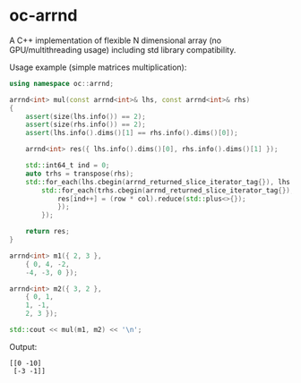 # oc-arrnd

A C++ implementation of flexible N dimensional array (no GPU/multithreading usage) including std library compatibility.

Usage example (simple matrices multiplication):

```cpp
using namespace oc::arrnd;

arrnd<int> mul(const arrnd<int>& lhs, const arrnd<int>& rhs)
{
    assert(size(lhs.info()) == 2);
    assert(size(rhs.info()) == 2);
    assert(lhs.info().dims()[1] == rhs.info().dims()[0]);

    arrnd<int> res({ lhs.info().dims()[0], rhs.info().dims()[1] });

    std::int64_t ind = 0;
    auto trhs = transpose(rhs);
    std::for_each(lhs.cbegin(arrnd_returned_slice_iterator_tag{}), lhs.cend(arrnd_returned_slice_iterator_tag{}), [&](const auto& row) {
        std::for_each(trhs.cbegin(arrnd_returned_slice_iterator_tag{}), trhs.cend(arrnd_returned_slice_iterator_tag{}), [&](const auto& col) {
            res[ind++] = (row * col).reduce(std::plus<>{});
            });
        });

    return res;
}

arrnd<int> m1({ 2, 3 },
    { 0, 4, -2,
    -4, -3, 0 });

arrnd<int> m2({ 3, 2 },
    { 0, 1,
    1, -1,
    2, 3 });

std::cout << mul(m1, m2) << '\n';
```

Output:

```
[[0 -10]
 [-3 -1]]
```
